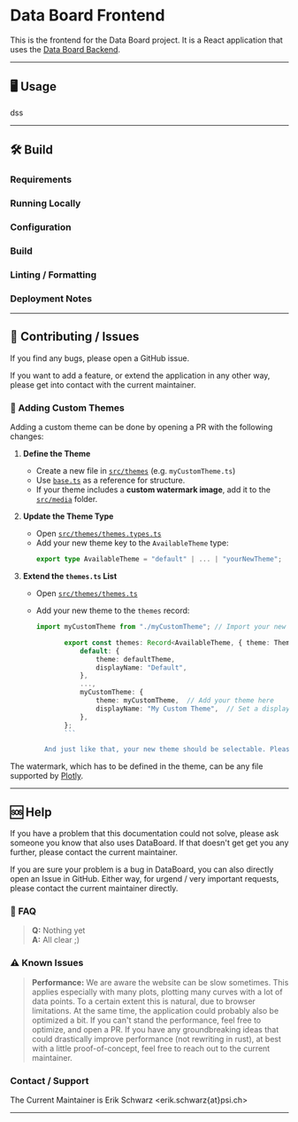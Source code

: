 # Data Board Frontend

This is the frontend for the Data Board project. It is a React application that uses the [Data Board Backend](https://github.com/paulscherrerinstitute/data_board_backend).

---

## 🖥️ Usage

dss

---

## 🛠️ Build

### Requirements

### Running Locally

### Configuration

### Build

### Linting / Formatting

### Deployment Notes

---

## 🤝 Contributing / Issues

If you find any bugs, please open a GitHub issue.

If you want to add a feature, or extend the application in any other way, please get into contact with the current maintainer.

### 🎨 Adding Custom Themes

Adding a custom theme can be done by opening a PR with the following changes:

1.  **Define the Theme**

    - Create a new file in [`src/themes`](./src/themes) (e.g. `myCustomTheme.ts`)
    - Use [`base.ts`](./src/themes/base.ts) as a reference for structure.
    - If your theme includes a **custom watermark image**, add it to the [`src/media`](./src/media) folder.

2.  **Update the Theme Type**

    - Open [`src/themes/themes.types.ts`](./src/themes/themes.types.ts)
    - Add your new theme key to the `AvailableTheme` type:
        ```ts
        export type AvailableTheme = "default" | ... | "yourNewTheme";
        ```

3.  **Extend the `themes.ts` List**

    - Open [`src/themes/themes.ts`](./src/themes/themes.ts)
    - Add your new theme to the `themes` record:

        ````ts
        import myCustomTheme from "./myCustomTheme"; // Import your new theme

               export const themes: Record<AvailableTheme, { theme: ThemeOptions; displayName: string }> = {
                   default: {
                       theme: defaultTheme,
                       displayName: "Default",
                   },
                   ...,
                   myCustomTheme: {
                       theme: myCustomTheme,  // Add your theme here
                       displayName: "My Custom Theme",  // Set a display name for the theme, which will be displayed in settings
                   },
               };
               ```

          And just like that, your new theme should be selectable. Please test it thoroughly before opening the PR; Sometimes themes can have quite an impact on performance.
        ````

The watermark, which has to be defined in the theme, can be any file supported by [Plotly](https://plotly.com/javascript/images/).

---

## 🆘 Help

If you have a problem that this documentation could not solve, please ask someone you know that also uses DataBoard. If that doesn't get get you any further, please contact the current maintainer.

If you are sure your problem is a bug in DataBoard, you can also directly open an Issue in GitHub. Either way, for urgend / very important requests, please contact the current maintainer directly.

### 📖 FAQ

> **Q:** Nothing yet  
> **A:** All clear ;)

### ⚠️ Known Issues

> **Performance:** We are aware the website can be slow sometimes. This applies especially with many plots, plotting many curves with a lot of data points. To a certain extent this is natural, due to browser limitations. At the same time, the application could probably also be optimized a bit. If you can't stand the performance, feel free to optimize, and open a PR. If you have any groundbreaking ideas that could drastically improve performance (not rewriting in rust), at best with a little proof-of-concept, feel free to reach out to the current maintainer.

### Contact / Support

The Current Maintainer is Erik Schwarz <erik.schwarz{at}psi.ch>

---
